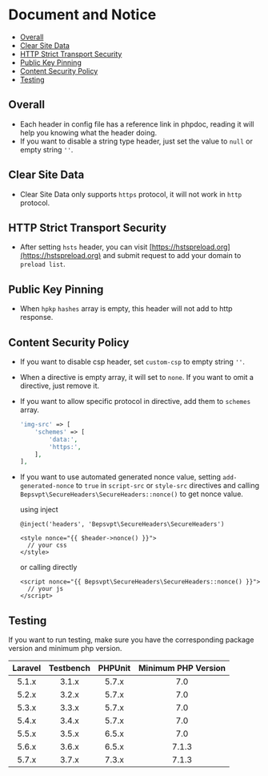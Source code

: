 # Document and Notice

* [Overall](#overall)
* [Clear Site Data](#clear-site-data)
* [HTTP Strict Transport Security](#http-strict-transport-security)
* [Public Key Pinning](#public-key-pinning)
* [Content Security Policy](#content-security-policy)
* [Testing](#testing)

## Overall

* Each header in config file has a reference link in phpdoc, reading it will help you knowing what the header doing.
* If you want to disable a string type header, just set the value to `null` or empty string `''`.

## Clear Site Data

* Clear Site Data only supports `https` protocol, it will not work in `http` protocol.

## HTTP Strict Transport Security

* After setting `hsts` header, you can visit [https://hstspreload.org](https://hstspreload.org) and submit request to add your domain to `preload list`.

## Public Key Pinning

* When `hpkp` `hashes` array is empty, this header will not add to http response.

## Content Security Policy

* If you want to disable csp header, set `custom-csp` to empty string `''`.
* When a directive is empty array, it will set to `none`. If you want to omit a directive, just remove it.
* If you want to allow specific protocol in directive, add them to `schemes` array.
    ```php
    'img-src' => [
        'schemes' => [
            'data:',
            'https:',
        ],
    ],
    ```
* If you want to use automated generated nonce value, setting `add-generated-nonce` to `true` in `script-src` or `style-src` directives and calling `Bepsvpt\SecureHeaders\SecureHeaders::nonce()` to get nonce value.

    using inject
    ```blade
    @inject('headers', 'Bepsvpt\SecureHeaders\SecureHeaders')

    <style nonce="{{ $header->nonce() }}">
      // your css
    </style>
    ```

    or calling directly
    ```blade
    <script nonce="{{ Bepsvpt\SecureHeaders\SecureHeaders::nonce() }}">
      // your js
    </script>
    ```

## Testing

If you want to run testing, make sure you have the corresponding package version and minimum php version.

| Laravel | Testbench | PHPUnit | Minimum PHP Version |
|:-------:|:---------:|:-------:|:-------------------:|
|  5.1.x  |   3.1.x   |  5.7.x  |         7.0         |
|  5.2.x  |   3.2.x   |  5.7.x  |         7.0         |
|  5.3.x  |   3.3.x   |  5.7.x  |         7.0         |
|  5.4.x  |   3.4.x   |  5.7.x  |         7.0         |
|  5.5.x  |   3.5.x   |  6.5.x  |         7.0         |
|  5.6.x  |   3.6.x   |  6.5.x  |        7.1.3        |
|  5.7.x  |   3.7.x   |  7.3.x  |        7.1.3        |
